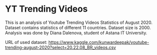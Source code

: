 # YT Trending Videos
This is an analysis of Youtube Trending Videos Statistics of August 2020. Dataset contains statistics of different 11 countries. Dataset size is 2000.
Analysis was done by Diana Dalenova, student of Astana IT University.

URL of used dataset:
https://www.kaggle.com/kunwardeepak/youtube-trending-august-2020?select=20.22.08_BR_videos.csv

